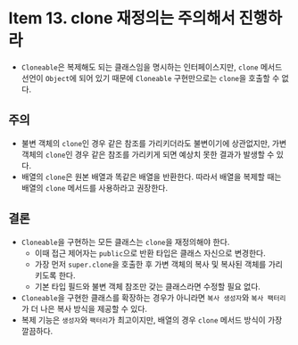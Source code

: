 # Item 13. clone 재정의는 주의해서 진행하라

- `Cloneable`은 복제해도 되는 클래스임을 명시하는 인터페이스지만, `clone` 메서드 선언이 `Object`에 되어 있기 때문에 `Cloneable` 구현만으로는 `clone`을 호출할 수 없다.

## 주의

- 불변 객체의 `clone`인 경우 같은 참조를 가리키더라도 불변이기에 상관없지만, 가변 객체의 `clone`인 경우 같은 참조를 가리키게 되면 예상치 못한 결과가 발생할 수 있다.
- 배열의 `clone`은 원본 배열과 똑같은 배열을 반환한다. 따라서 배열을 복제할 때는 배열의 `clone` 메서드를 사용하라고 권장한다.

## 결론

- `Cloneable`을 구현하는 모든 클래스는 `clone`을 재정의해야 한다.
  - 이때 접근 제어자는 `public`으로 반환 타입은 클래스 자신으로 변경한다.
  - 가장 먼저 `super.clone`을 호출한 후 가변 객체의 복사 및 복사된 객체를 가리키도록 한다.
  - 기본 타입 필드와 불변 객체 참조만 갖는 클래스라면 수정할 필요 없다.
- `Cloneable`을 구현한 클래스를 확장하는 경우가 아니라면 `복사 생성자`와 `복사 팩터리`가 더 나은 복사 방식을 제공할 수 있다.
- 복제 기능은 `생성자`와 `팩터리`가 최고이지만, 배열의 경우 `clone` 메서드 방식이 가장 깔끔하다.